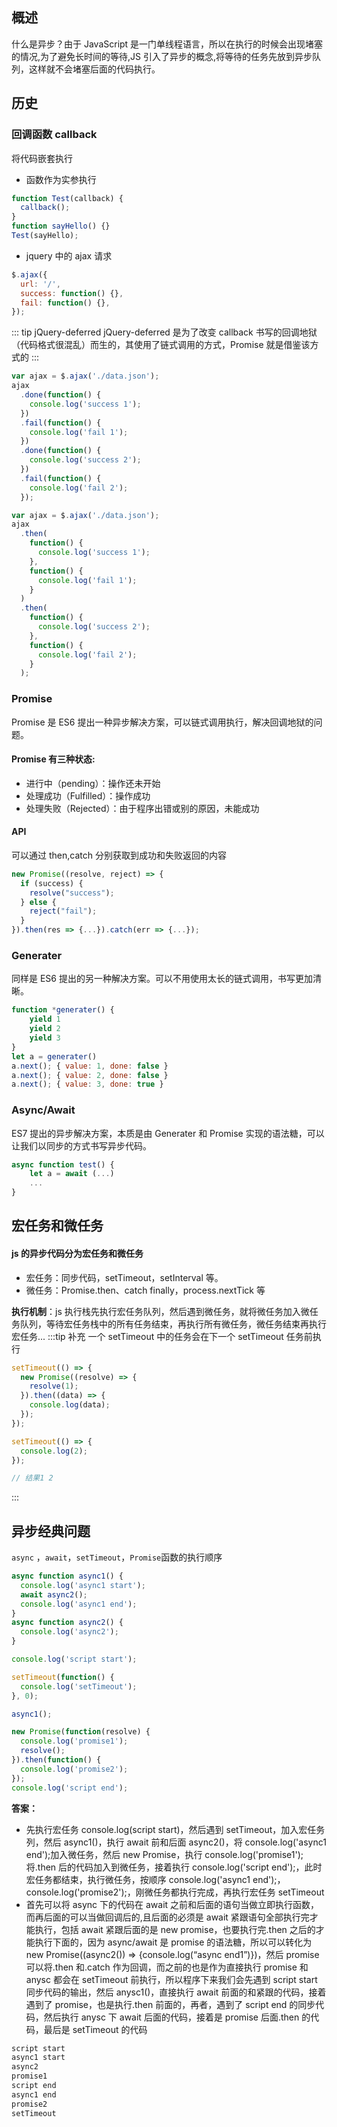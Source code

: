 ## 概述

什么是异步？由于 JavaScript 是一门单线程语言，所以在执行的时候会出现堵塞的情况,为了避免长时间的等待,JS 引入了异步的概念,将等待的任务先放到异步队列，这样就不会堵塞后面的代码执行。

## 历史

### 回调函数 callback

将代码嵌套执行

- 函数作为实参执行

```js
function Test(callback) {
  callback();
}
function sayHello() {}
Test(sayHello);
```

- jquery 中的 ajax 请求

```js
$.ajax({
  url: '/',
  success: function() {},
  fail: function() {},
});
```

::: tip jQuery-deferred
jQuery-deferred 是为了改变 callback 书写的回调地狱（代码格式很混乱）而生的，其使用了链式调用的方式，Promise 就是借鉴该方式的
:::

```js
var ajax = $.ajax('./data.json');
ajax
  .done(function() {
    console.log('success 1');
  })
  .fail(function() {
    console.log('fail 1');
  })
  .done(function() {
    console.log('success 2');
  })
  .fail(function() {
    console.log('fail 2');
  });

var ajax = $.ajax('./data.json');
ajax
  .then(
    function() {
      console.log('success 1');
    },
    function() {
      console.log('fail 1');
    }
  )
  .then(
    function() {
      console.log('success 2');
    },
    function() {
      console.log('fail 2');
    }
  );
```

### Promise

Promise 是 ES6 提出一种异步解决方案，可以链式调用执行，解决回调地狱的问题。

#### Promise 有三种状态:

- 进行中（pending）：操作还未开始
- 处理成功（Fulfilled）：操作成功
- 处理失败（Rejected）：由于程序出错或别的原因，未能成功

#### API

可以通过 then,catch 分别获取到成功和失败返回的内容

```js
new Promise((resolve, reject) => {
  if (success) {
    resolve("success");
  } else {
    reject("fail");
  }
}).then(res => {...}).catch(err => {...});
```

### Generater

同样是 ES6 提出的另一种解决方案。可以不用使用太长的链式调用，书写更加清晰。

```js
function *generater() {
    yield 1
    yield 2
    yield 3
}
let a = generater()
a.next(); { value: 1, done: false }
a.next(); { value: 2, done: false }
a.next(); { value: 3, done: true }
```

### Async/Await

ES7 提出的异步解决方案，本质是由 Generater 和 Promise 实现的语法糖，可以让我们以同步的方式书写异步代码。

```js
async function test() {
    let a = await (...)
    ...
}
```

## 宏任务和微任务

#### js 的异步代码分为宏任务和微任务

- 宏任务：同步代码，setTimeout，setInterval 等。
- 微任务：Promise.then、catch finally，process.nextTick 等

**执行机制**：js 执行栈先执行宏任务队列，然后遇到微任务，就将微任务加入微任务队列，等待宏任务栈中的所有任务结束，再执行所有微任务，微任务结束再执行宏任务...
:::tip 补充
一个 setTimeout 中的任务会在下一个 setTimeout 任务前执行

```js
setTimeout(() => {
  new Promise((resolve) => {
    resolve(1);
  }).then((data) => {
    console.log(data);
  });
});

setTimeout(() => {
  console.log(2);
});

// 结果1 2
```

:::

## 异步经典问题

`async` ，`await`，`setTimeout`，`Promise`函数的执行顺序

```js
async function async1() {
  console.log('async1 start');
  await async2();
  console.log('async1 end');
}
async function async2() {
  console.log('async2');
}

console.log('script start');

setTimeout(function() {
  console.log('setTimeout');
}, 0);

async1();

new Promise(function(resolve) {
  console.log('promise1');
  resolve();
}).then(function() {
  console.log('promise2');
});
console.log('script end');
```

**答案：**

- 先执行宏任务 console.log(script start)，然后遇到 setTimeout，加入宏任务列，然后 async1()，执行 await 前和后面 async2()，将 console.log('async1 end');加入微任务，然后 new Promise，执行 console.log('promise1');将.then 后的代码加入到微任务，接着执行 console.log('script end');，此时宏任务都结束，执行微任务，按顺序 console.log('async1 end');， console.log('promise2');，刚微任务都执行完成，再执行宏任务 setTimeout
- 首先可以将 async 下的代码在 await 之前和后面的语句当做立即执行函数，而再后面的可以当做回调后的,且后面的必须是 await 紧跟语句全部执行完才能执行，包括 await 紧跟后面的是 new promise，也要执行完.then 之后的才能执行下面的，因为 async/await 是 promise 的语法糖，所以可以转化为 new Promise((async2()) => {console.log(“async end1”)})，然后 promise 可以将.then 和.catch 作为回调，而之前的也是作为直接执行 promise 和 anysc 都会在 setTimeout 前执行，所以程序下来我们会先遇到 script start 同步代码的输出，然后 anysc1()，直接执行 await 前面的和紧跟的代码，接着遇到了 promise，也是执行.then 前面的，再者，遇到了 script end 的同步代码，然后执行 anysc 下 await 后面的代码，接着是 promise 后面.then 的代码，最后是 setTimeout 的代码

```md
script start  
async1 start  
async2  
promise1  
script end  
async1 end  
promise2  
setTimeout
```
